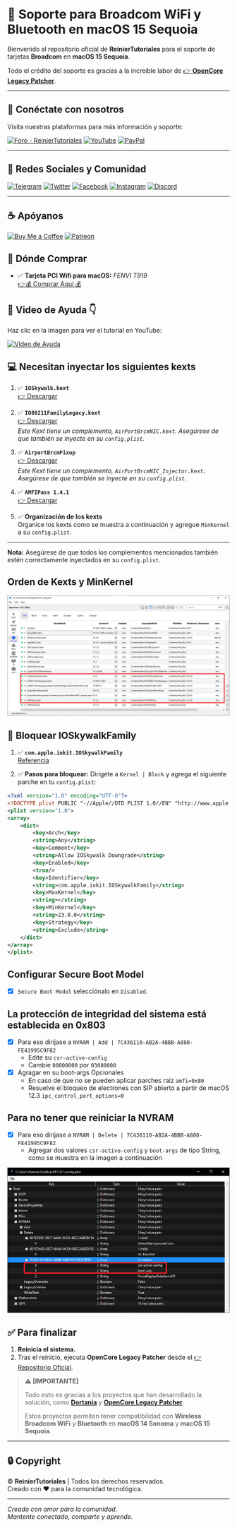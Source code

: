 # 🚨 Soporte para Broadcom WiFi y Bluetooth en macOS 15 Sequoia

Bienvenido al repositorio oficial de **ReinierTutoriales** para el soporte de tarjetas **Broadcom** en **macOS 15 Sequoia**.

Todo el crédito del soporte es gracias a la increíble labor de [👉 **OpenCore Legacy Patcher**](https://github.com/dortania/OpenCore-Legacy-Patcher/).

---

## 📱 Conéctate con nosotros

Visita nuestras plataformas para más información y soporte:

[![Foro - ReinierTutoriales](https://img.shields.io/badge/Foro-181818?style=for-the-badge&logo=forum&logoColor=white)](https://www.reiniertutoriales.com/)
[![YouTube](https://img.shields.io/badge/YouTube-FF0000?style=for-the-badge&logo=youtube&logoColor=white)](https://youtube.com/c/ReinierTutoriales)
[![PayPal](https://img.shields.io/badge/PayPal-0070ba?style=for-the-badge&logo=paypal&logoColor=white)](https://www.paypal.com/paypalme/ReinierTutoriales)

---

## 📱 Redes Sociales y Comunidad

[![Telegram](https://img.shields.io/badge/Telegram-0088cc?style=for-the-badge&logo=telegram&logoColor=white)](https://t.me/ReinierTutoriales)
[![Twitter](https://img.shields.io/badge/Twitter-1DA1F2?style=for-the-badge&logo=twitter&logoColor=white)](https://twitter.com/ReinierTutorial)
[![Facebook](https://img.shields.io/badge/Facebook-1877F2?style=for-the-badge&logo=facebook&logoColor=white)](https://www.facebook.com/ReinierTutoriales)
[![Instagram](https://img.shields.io/badge/Instagram-E4405F?style=for-the-badge&logo=instagram&logoColor=white)](https://www.instagram.com/reiniertutoriales/)
[![Discord](https://img.shields.io/badge/Discord-7289da?style=for-the-badge&logo=discord&logoColor=white)](https://discord.gg/pQcCDBMn)

---

## ☕ Apóyanos

[![Buy Me a Coffee](https://img.shields.io/badge/Buy%20Me%20a%20Coffee-ffdd00?style=for-the-badge&logo=buy-me-a-coffee&logoColor=black)](https://www.buymeacoffee.com/reiniertutoriales)
[![Patreon](https://img.shields.io/badge/Patreon-F96854?style=for-the-badge&logo=patreon&logoColor=white)](https://www.patreon.com/ReinierTutoriales)

</p>


## 🛒 Dónde Comprar

- ✅ **Tarjeta PCI Wifi para macOS:** _FENVI T919_  
  [👉💰 Comprar Aquí 💰](https://amzn.to/3OOEQoa)

## 🎥 Video de Ayuda 👇

Haz clic en la imagen para ver el tutorial en YouTube:

[![Video de Ayuda](https://img.youtube.com/vi/ZIEt9QYUu0Y/0.jpg)](https://www.youtube.com/watch?v=ZIEt9QYUu0Y)


## 💻 Necesitan inyectar los siguientes kexts

1. ✅ **`IOSkywalk.kext`**  
   [👉 Descargar](https://github.com/dortania/OpenCore-Legacy-Patcher/blob/main/payloads/Kexts/Wifi/IOSkywalkFamily-v1.1.0.zip)

2. ✅ **`IO80211FamilyLegacy.kext`**  
   [👉 Descargar](https://github.com/dortania/OpenCore-Legacy-Patcher/blob/main/payloads/Kexts/Wifi/IO80211FamilyLegacy-v1.0.0.zip)  
   *Este Kext tiene un complemento, `AirPortBrcmNIC.kext`. Asegúrese de que también se inyecte en su `config.plist`.*

3. ✅ **`AirportBrcmFixup`**  
   [👉 Descargar](https://github.com/dortania/build-repo/releases/download/AirportBrcmFixup-c85ca2d/AirportBrcmFixup-2.1.9-RELEASE.zip)  
   *Este Kext tiene un complemento, `AirPortBrcmNIC_Injector.kext`. Asegúrese de que también se inyecte en su `config.plist`.*

4. ✅ **`AMFIPass 1.4.1`**  
   [👉 Descargar](https://github.com/dortania/OpenCore-Legacy-Patcher/blob/sequoia-development/payloads/Kexts/Acidanthera/AMFIPass-v1.4.1-RELEASE.zip)

5. ✅ **Organización de los kexts**  
   Organice los kexts como se muestra a continuación y agregue `MinKernel` a su `config.plist`.

---

**Nota:** Asegúrese de que todos los complementos mencionados también estén correctamente inyectados en su `config.plist`.

## Orden de Kexts y MinKernel

![Imagen que muestra el orden de Kexts y MinKernel en el archivo config.plist](IMG/orden-kexts-MinKernel.PNG)



## 🚫 **Bloquear IOSkywalkFamily**

1. ✅ **`com.apple.iokit.IOSkywalkFamily`**  
   [Referencia](https://github.com/dortania/OpenCore-Legacy-Patcher/blob/e21efa975c0cf228cb36e81a974bc6b4c27c7807/payloads/Config/config.plist#L1695-L1710/)

2. ✅ **Pasos para bloquear:**
   Dirígete a `Kernel | Block` y agrega el siguiente parche en tu `config.plist`:

```xml
<?xml version="1.0" encoding="UTF-8"?>
<!DOCTYPE plist PUBLIC "-//Apple//DTD PLIST 1.0//EN" "http://www.apple.com/DTDs/PropertyList-1.0.dtd">
<plist version="1.0">
<array>
	<dict>
		<key>Arch</key>
		<string>Any</string>
		<key>Comment</key>
		<string>Allow IOSkywalk Downgrade</string>
		<key>Enabled</key>
		<true/>
		<key>Identifier</key>
		<string>com.apple.iokit.IOSkywalkFamily</string>
		<key>MaxKernel</key>
		<string></string>
		<key>MinKernel</key>
		<string>23.0.0</string>
		<key>Strategy</key>
		<string>Exclude</string>
	</dict>
</array>
</plist>
```

## Configurar Secure Boot Model
- [x]  `Secure Boot Model` selecciónalo en `Disabled`.


## La protección de integridad del sistema está establecida en 0x803
- [x] Para eso diríjase a `NVRAM | Add | 7C436110-AB2A-4BBB-A880-FE41995C9F82`
  * Edite su `csr-active-config`
  * Cambie `00000000` por `03080000`
- [x] Agragar en su boot-args Opcionales
  * En caso de que no se pueden aplicar parches raíz  `amfi=0x80`
  * Resuelve el bloqueo de electrones con SIP abierto a partir de macOS 12.3 `ipc_control_port_options=0`

## Para no tener que reiniciar la NVRAM
- [x] Para eso diríjase a `NVRAM | Delete | 7C436110-AB2A-4BBB-A880-FE41995C9F82`
  * Agregar dos valores `csr-active-config` y `boot-args` de tipo String, como se muestra en la imagen a continuación
 
 ![Valores](IMG/Valores%20NVRAM-Delete-9F82.PNG) 

## ✅ Para finalizar

1. **Reinicia el sistema.**
2. Tras el reinicio, ejecuta **OpenCore Legacy Patcher** desde el [👉 Repositorio Oficial](https://github.com/dortania/OpenCore-Legacy-Patcher/releases).


> **⚠️ [IMPORTANTE]**
>
> Todo esto es gracias a los proyectos que han desarrollado la solución, como **[Dortania](https://dortania.github.io/OpenCore-Legacy-Patcher/INSTALLER.html)** y **[OpenCore Legacy Patcher](https://dortania.github.io/OpenCore-Legacy-Patcher/INSTALLER.html)**.
>
> Estos proyectos permiten tener compatibilidad con **Wireless Broadcom WiFi** y **Bluetooth** en **macOS 14 Sonoma** y **macOS 15 Sequoia**.

---

## 🔒 Copyright

© **ReinierTutoriales** | Todos los derechos reservados.  
Creado con ❤️ para la comunidad tecnológica.

---

*Creado con amor para la comunidad.*  
*Mantente conectado, comparte y aprende.*  

